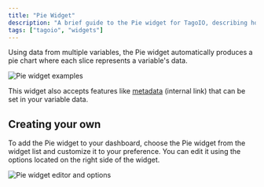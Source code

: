 ```yaml
---
title: "Pie Widget"
description: "A brief guide to the Pie widget for TagoIO, describing how it uses variable data to produce pie charts and how to add and customize the widget on a dashboard."
tags: ["tagoio", "widgets"]
---
```


Using data from multiple variables, the Pie widget automatically produces a pie chart where each slice represents a variable's data.

![Pie widget examples](/docs_imagem/tagoio/pie-widget-2.png)

This widget also accepts features like [metadata](link-to-metadata) (internal link) that can be set in your variable data.

## Creating your own

To add the Pie widget to your dashboard, choose the Pie widget from the widget list and customize it to your preference. You can edit it using the options located on the right side of the widget.

![Pie widget editor and options](/docs_imagem/tagoio/pie-widget-2.png)